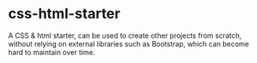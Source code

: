 # css-html-starter
A CSS &amp; html starter, can be used to create other projects from scratch, without relying on external libraries such as Bootstrap, which can become hard to maintain over time.
